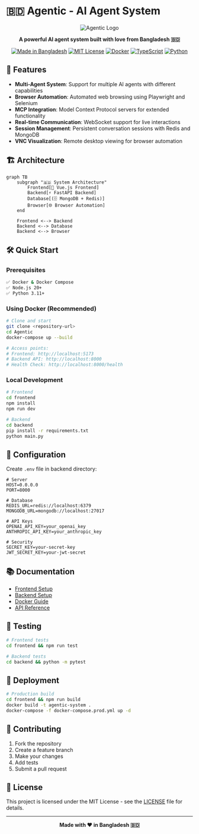# 🇧🇩 Agentic - AI Agent System

<div align="center">

![Agentic Logo](https://img.shields.io/badge/🤖_Agentic-AI_Agent_System-006747?style=for-the-badge&labelColor=da291c)

**A powerful AI agent system built with love from Bangladesh 🇧🇩**

[![Made in Bangladesh](https://img.shields.io/badge/Made%20in-🇧🇩_Bangladesh-006747?style=flat-square&labelColor=da291c)](https://en.wikipedia.org/wiki/Bangladesh)
[![MIT License](https://img.shields.io/badge/License-MIT-green.svg?style=flat-square)](https://choosealicense.com/licenses/mit/)
[![Docker](https://img.shields.io/badge/Docker-Ready-0db7ed?style=flat-square&logo=docker)](https://www.docker.com/)
[![TypeScript](https://img.shields.io/badge/TypeScript-Ready-007ACC?style=flat-square&logo=typescript)](https://www.typescriptlang.org/)
[![Python](https://img.shields.io/badge/Python-3.11+-3776ab?style=flat-square&logo=python)](https://www.python.org/)

</div>

## 🚀 Features

- **Multi-Agent System**: Support for multiple AI agents with different capabilities
- **Browser Automation**: Automated web browsing using Playwright and Selenium
- **MCP Integration**: Model Context Protocol servers for extended functionality
- **Real-time Communication**: WebSocket support for live interactions
- **Session Management**: Persistent conversation sessions with Redis and MongoDB
- **VNC Visualization**: Remote desktop viewing for browser automation

## 🏗️ Architecture

```mermaid
graph TB
    subgraph "🇧🇩 System Architecture"
        Frontend[🎨 Vue.js Frontend]
        Backend[⚡ FastAPI Backend]
        Database[(🗄️ MongoDB + Redis)]
        Browser[🌐 Browser Automation]
    end
    
    Frontend <--> Backend
    Backend <--> Database
    Backend <--> Browser
```

## 🛠️ Quick Start

### Prerequisites

```bash
✅ Docker & Docker Compose
✅ Node.js 20+
✅ Python 3.11+
```

### Using Docker (Recommended)

```bash
# Clone and start
git clone <repository-url>
cd Agentic
docker-compose up --build

# Access points:
# Frontend: http://localhost:5173
# Backend API: http://localhost:8000
# Health Check: http://localhost:8000/health
```

### Local Development

```bash
# Frontend
cd frontend
npm install
npm run dev

# Backend
cd backend
pip install -r requirements.txt
python main.py
```

## 🔧 Configuration

Create `.env` file in backend directory:

```env
# Server
HOST=0.0.0.0
PORT=8000

# Database
REDIS_URL=redis://localhost:6379
MONGODB_URL=mongodb://localhost:27017

# API Keys
OPENAI_API_KEY=your_openai_key
ANTHROPIC_API_KEY=your_anthropic_key

# Security
SECRET_KEY=your-secret-key
JWT_SECRET_KEY=your-jwt-secret
```

## 📚 Documentation

- [Frontend Setup](frontend/README.md)
- [Backend Setup](backend/README.md)
- [Docker Guide](DOCKER.md)
- [API Reference](docs/api.md)

## 🧪 Testing

```bash
# Frontend tests
cd frontend && npm run test

# Backend tests
cd backend && python -m pytest
```

## 🚀 Deployment

```bash
# Production build
cd frontend && npm run build
docker build -t agentic-system .
docker-compose -f docker-compose.prod.yml up -d
```

## 🤝 Contributing

1. Fork the repository
2. Create a feature branch
3. Make your changes
4. Add tests
5. Submit a pull request

## 📄 License

This project is licensed under the MIT License - see the [LICENSE](LICENSE) file for details.

<div align="center">

---

**Made with ❤️ in Bangladesh 🇧🇩**

</div>